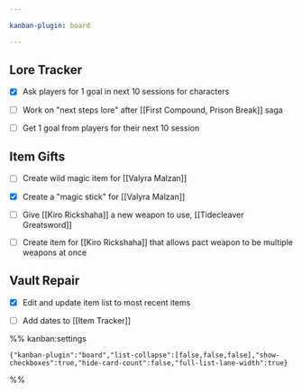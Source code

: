 ```yaml
---

kanban-plugin: board

---
```


## Lore Tracker

- [x] Ask players for 1 goal in next 10 sessions for characters
- [ ] Work on "next steps lore" after [[First Compound, Prison Break]] saga
- [ ] Get 1 goal from players for their next 10 session


## Item Gifts

- [ ] Create wild magic item for [[Valyra Malzan]]
- [x] Create a "magic stick" for [[Valyra Malzan]]
- [ ] Give [[Kiro Rickshaha]] a new weapon to use, [[Tidecleaver Greatsword]]
- [ ] Create item for [[Kiro Rickshaha]] that allows pact weapon to be multiple weapons at once


## Vault Repair

- [x] Edit and update item list to most recent items
- [ ] Add dates to [[Item Tracker]]




%% kanban:settings
```
{"kanban-plugin":"board","list-collapse":[false,false,false],"show-checkboxes":true,"hide-card-count":false,"full-list-lane-width":true}
```
%%